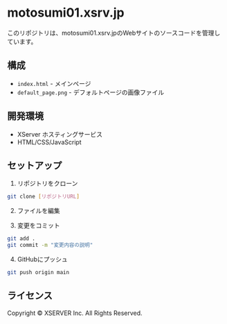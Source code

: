 # motosumi01.xsrv.jp

このリポジトリは、motosumi01.xsrv.jpのWebサイトのソースコードを管理しています。

## 構成

- `index.html` - メインページ
- `default_page.png` - デフォルトページの画像ファイル

## 開発環境

- XServer ホスティングサービス
- HTML/CSS/JavaScript

## セットアップ

1. リポジトリをクローン
```bash
git clone [リポジトリURL]
```

2. ファイルを編集

3. 変更をコミット
```bash
git add .
git commit -m "変更内容の説明"
```

4. GitHubにプッシュ
```bash
git push origin main
```

## ライセンス

Copyright &copy; XSERVER Inc. All Rights Reserved. 